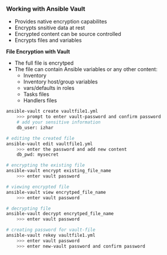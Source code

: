 ### Working with Ansible Vault
- Provides native encryption capabilites
- Encrypts snsitive data at rest
- Encrypted content can be source controlled
- Encrypts files and variables

**File Encryption with Vault**
- The full file is encrytped
- The file can contain Ansible variables or any other content:
    - Inventory
    - Inventory host/group variables
    - vars/defaults in roles
    - Tasks files
    - Handlers files

```bash
ansible-vault create vaultfile1.yml
    >>> prompt to enter vault-password and confirm password
    # add your sensitive information
    db_user: izhar

# editing the created file
ansible-vault edit vaultfile1.yml
    >>> enter the password and add new content 
    db_pwd: mysecret

# encrypting the existing file
ansible-vault encrypt existing_file_name
    >>> enter vault password

# viewing encrypted file
ansible-vault view encrytped_file_name
    >>> enter vault password

# decrypting file
ansible-vault decrypt encrytped_file_name
    >>> enter vault password

# creating password for vault-file
ansible-vault rekey vaultfile1.yml
    >>> enter vault password
    >>> enter new-vault password and confirm password

```
